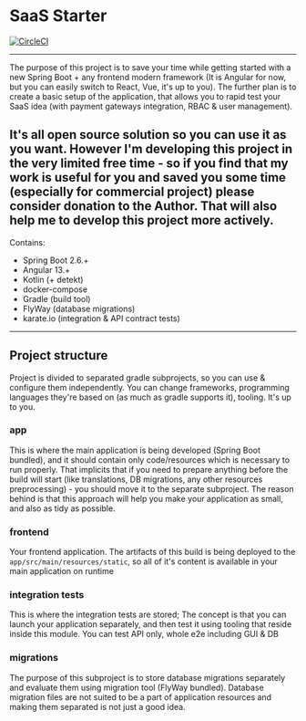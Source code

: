 # SaaS Starter

[![CircleCI](https://circleci.com/gh/sdudziak/saas_starter.svg?style=svg)](https://circleci.com/gh/sdudziak/saas_starter)
<!-- Disabled until  -->
<!-- [![codecov](https://codecov.io/gh/sdudziak/saas_starter/branch/master/graph/badge.svg?token=ueZ5elU993)](https://codecov.io/gh/sdudziak/saas_starter) -->

---
The purpose of this project is to save your time while getting started with a new Spring Boot + any frontend modern 
framework (It is Angular for now, but you can easily switch to React, Vue, it's up to you). The further plan is to
create a basic setup of the application, that allows you to rapid test your SaaS idea (with payment gateways integration,
RBAC & user management).

It's all open source solution so you can use it as you want. However I'm developing this project in the very limited 
free time - so if you find that my work is useful for you and saved you some time (especially for commercial project) 
please consider donation to the Author. That will also help me to develop this project more actively.
---

Contains:
* Spring Boot 2.6.+ 
* Angular 13.+
* Kotlin (+ detekt)
* docker-compose 
* Gradle (build tool)
* FlyWay (database migrations)
* karate.io (integration & API contract tests)

--- 

## Project structure

Project is divided to separated gradle subprojects, so you can use & configure them independently. You can change frameworks,
programming languages they're based on (as much as gradle supports it), tooling. It's up to you.

### app
   This is where the main application is being developed (Spring Boot bundled), and it should contain only code/resources
   which is necessary to run properly. That implicits that if you need to prepare anything before the build will start 
   (like translations, DB migrations, any other resources preprocessing) - you should move it to the separate subproject.
   The reason behind is that this approach will help you make your application as small, and also as tidy as possible.

### frontend 
   Your frontend application. The artifacts of this build is being deployed to the `app/src/main/resources/static`,
   so all of it's content is available in your main application on runtime

### integration tests
   This is where the integration tests are stored; The concept is that you can launch your application separately, and 
   then test it using tooling that reside inside this module. You can test API only, whole e2e including GUI & DB  

### migrations 
   The purpose of this subproject is to store database migrations separately and evaluate them using migration tool
   (FlyWay bundled). Database migration files are not suited to be a part of application resources and making them
   separated is not just a good idea.
